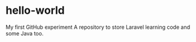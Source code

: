 # hello-world
My first GitHub experiment
A repository to store Laravel learning code and some Java too.
